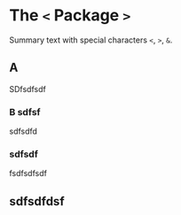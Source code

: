 # The `<` Package `>`

Summary text with special characters `<`, `>`, `&`.

## A

SDfsdfsdf

### B sdfsf

sdfsdfd

### sdfsdf

fsdfsdfsdf

## sdfsdfdsf

